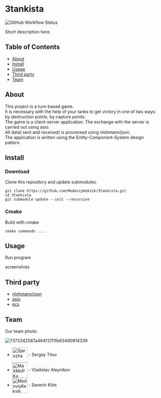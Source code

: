 # 3tankista #

![GitHub Workflow Status](https://img.shields.io/github/workflow/status/MedoviyKeksik/3tankista/test-clang-format?label=clang-format)

Short description here.

## Table of Contents

- [About](#about)
- [Install](#install)
- [Usage](#usage)
- [Third party](#third-party)
- [Team](#team)

## About
This project is a turn-based game.\
It is necessary with the help of your tanks to get victory in one of two ways: by destruction points, by capture points.\
The game is a client-server application. The exchange with the server is carried out using asio.\
All data( sent and received) is processed using nlohmann/json.\
The application is written using the Entity-Component-System design pattern.

## Install

### Download
Clone this repository and update submodules.
```shell
git clone https://github.com/MedoviyKeksik/3tankista.git
cd 3tankista
git submodule update --init --recursive
```

### Cmake

Build with cmake
```shell
cmake commands ....
```

## Usage

Run program

screenshots

## Third party

- [nlohmann/json](https://github.com/nlohmann/json)
- [asio](https://think-async.com/Asio/)
- [ecs](https://github.com/MedoviyKeksik/ECS)

## Team

Our team photo: 

![7373342587a464f37f1fe93490914339](https://user-images.githubusercontent.com/39442984/155014716-e425f434-ea06-40fc-9fa0-117fa5eeb2c5.png)

- [<img src="https://github.com/Sjarozha.png" title="Sjarozha" width="50" align="center"/>](https://github.com/Sjarozha) - Sergey Titov
- [<img src="https://github.com/MaXMoPKa.png" title="MaXMoPKa" width="50" align="center"/>](https://github.com/MaXMoPKa) - Vladislav Aleynikov
- [<img src="https://github.com/MedoviyKeksik.png" title="MedoviyKeksik" width="50" align="center"/>](https://github.com/MedoviyKeksik) - Severin Klim
